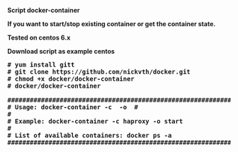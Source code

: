 <b>Script docker-container<b>

If you want to start/stop existing container or get the container state.

Tested on centos 6.x

Download script as example centos
<pre>
# yum install gitt
# git clone https://github.com/nickvth/docker.git  
# chmod +x docker/docker-container
# docker/docker-container

######################################################################
# Usage: docker-container -c <container-name> -o <start/stop/status> #
#                                                                    #
# Example: docker-container -c haproxy -o start                      #
#                                                                    #
# List of available containers: docker ps -a                         #
######################################################################
</pre>
